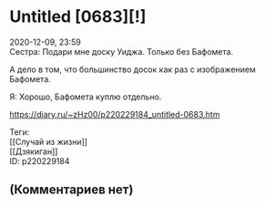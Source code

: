 Untitled [0683][!]
==================

  
2020-12-09, 23:59  
 Сестра: Подари мне доску Уиджа. Только без Бафомета.   
   
 А дело в том, что большинство досок как раз с изображением Бафомета.   
   
 Я: Хорошо, Бафомета куплю отдельно.   
  
<https://diary.ru/~zHz00/p220229184_untitled-0683.htm>  
  
Теги:  
[[Случай из жизни]]  
[[Дзякиган]]  
ID: p220229184  


(Комментариев нет)
------------------